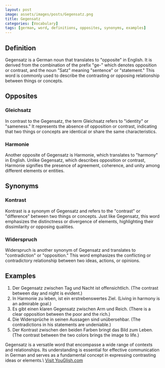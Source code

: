 ```yaml
---
layout: post
image: assets/images/posts/Gegensatz.png
title: Gegensatz
categories: [Vocabulary]
tags: [german, word, definitions, opposites, synonyms, examples]
---
```


## Definition

Gegensatz is a German noun that translates to "opposite" in English. It is derived from the combination of the prefix "ge-" which denotes opposition or contrast, and the noun "Satz" meaning "sentence" or "statement." This word is commonly used to describe the contrasting or opposing relationship between things or concepts.

## Opposites

### Gleichsatz

In contrast to the Gegensatz, the term Gleichsatz refers to "identity" or "sameness." It represents the absence of opposition or contrast, indicating that two things or concepts are identical or share the same characteristics.

### Harmonie

Another opposite of Gegensatz is Harmonie, which translates to "harmony" in English. Unlike Gegensatz, which describes opposition or contrast, Harmonie signifies the presence of agreement, coherence, and unity among different elements or entities.

## Synonyms

### Kontrast

Kontrast is a synonym of Gegensatz and refers to the "contrast" or "difference" between two things or concepts. Just like Gegensatz, this word emphasizes the distinctness or divergence of elements, highlighting their dissimilarity or opposing qualities.

### Widerspruch

Widerspruch is another synonym of Gegensatz and translates to "contradiction" or "opposition." This word emphasizes the conflicting or contradictory relationship between two ideas, actions, or opinions.

## Examples

1. Der Gegensatz zwischen Tag und Nacht ist offensichtlich. (The contrast between day and night is evident.)
2. In Harmonie zu leben, ist ein erstrebenswertes Ziel. (Living in harmony is an admirable goal.)
3. Es gibt einen klaren Gegensatz zwischen Arm und Reich. (There is a clear opposition between the poor and the rich.)
4. Die Widersprüche in seinen Aussagen sind unübersehbar. (The contradictions in his statements are undeniable.)
5. Der Kontrast zwischen den beiden Farben bringt das Bild zum Leben. (The contrast between the two colors brings the image to life.)

Gegensatz is a versatile word that encompasse a wide range of contexts and relationships. Its understanding is essential for effective communication in German and serves as a fundamental concept in expressing contrasting ideas or elements.\ <a id="yg-widget-0" class="youglish-widget" data-query="Gegensatz" data-lang="german" data-components="8412" data-auto-start="0" data-bkg-color="theme_light" data-title="How%20to%20pronounce%20Gegensatz%20in%20German"  rel="nofollow" href="https://youglish.com">Visit YouGlish.com</a><script async src="https://youglish.com/public/emb/widget.js" charset="utf-8"></script>